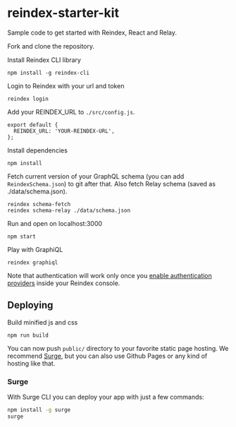 # reindex-starter-kit

Sample code to get started with Reindex, React and Relay.

Fork and clone the repository.

Install Reindex CLI library

```
npm install -g reindex-cli
```

Login to Reindex with your url and token

```
reindex login
```

Add your REINDEX_URL to `./src/config.js`.

```
export default {
  REINDEX_URL: 'YOUR-REINDEX-URL',
};
```

Install dependencies

```
npm install
```

Fetch current version of your GraphQL schema (you can add `ReindexSchema.json`)
to git after that. Also fetch Relay schema (saved as ./data/schema.json).

```
reindex schema-fetch
reindex schema-relay ./data/schema.json
```

Run and open on localhost:3000

```
npm start
```

Play with GraphiQL

```
reindex graphiql
```

Note that authentication will work only once you [enable authentication providers](https://www.reindex.io/docs/security/authentication/#social-login-authentication-providers)
inside your Reindex console.

## Deploying

Build minified js and css

```
npm run build
```

You can now push `public/` directory to your favorite static page hosting.
We recommend [Surge](https://www.surge.sh), but you can also use Github
Pages or any kind of hosting like that.

### Surge

With Surge CLI you can deploy your app with just a few commands:

```sh
npm install -g surge
surge
```
